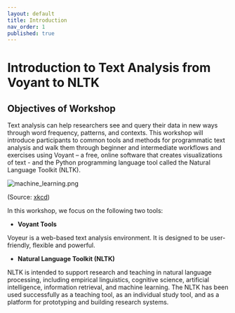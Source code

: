 ```yaml
---
layout: default
title: Introduction
nav_order: 1
published: true
---
```

# Introduction to Text Analysis from Voyant to NLTK

## Objectives of Workshop


Text analysis can help researchers see and query their data in new ways through word frequency, patterns, and contexts.  This workshop will introduce participants to common tools and methods for programmatic text analysis and walk them through beginner and intermediate workflows and exercises using Voyant – a free, online software that creates visualizations of text - and the Python programming language tool called the Natural Language Toolkit (NLTK).  

![machine_learning.png]({{site.baseurl}}/machine_learning.png)

(Source: [xkcd](https://xkcd.com/))

In this workshop, we focus on the following two tools:

- **Voyant Tools**

Voyeur is a web-based text analysis environment. It is designed to be user-friendly, flexible and powerful.

- **Natural Language Toolkit (NLTK)**

NLTK is intended to support research and teaching in natural language processing, including empirical linguistics, cognitive science, artificial intelligence, information retrieval, and machine learning.  The NLTK has been used successfully as a teaching tool, as an individual study tool, and as a platform for prototyping and building research systems.

